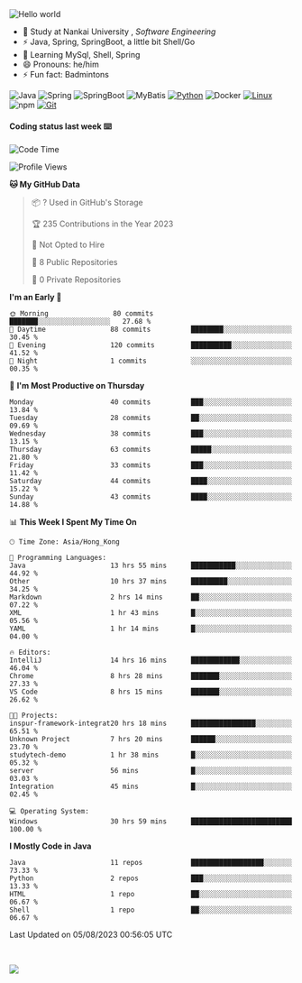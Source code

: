 

<img src="https://raw.githubusercontent.com/sagar-viradiya/sagar-viradiya/master/resources/banner.png" alt="Hello world">


<br/>


- 🍻  Study at Nankai University , _Software Engineering_
- ⚡  Java, Spring, SpringBoot, a little bit Shell/Go
- 🌱 Learning MySql, Shell, Spring
- 😄 Pronouns: he/him
- ⚡ Fun fact: Badmintons

![Java](https://img.shields.io/badge/-Java-007396?style=flat-square&logo=java&logoColor=ffffff)
![Spring](https://img.shields.io/badge/-Spring-green)
![SpringBoot](https://img.shields.io/badge/-SpringBoot-green)
![MyBatis](https://img.shields.io/badge/-MyBatis-yellowgreen)
[![Python](https://img.shields.io/badge/-Python-3776AB?style=flat-square&logo=python&logoColor=ffffff)](https://www.python.org/)
![Docker](https://img.shields.io/badge/Docker-2496ED?style=flat-square&logo=docker&logoColor=ffffff)
[![Linux](https://img.shields.io/badge/-Linux-333333?style=flat-square&logo=linux&logoColor=white)](https://www.linuxfoundation.org/)
![npm](https://img.shields.io/badge/-NPM-CB3837?style=flat-square&logo=npm&logoColor=white)
[![Git](https://img.shields.io/badge/-Git-f05032?style=flat-square&logo=git&logoColor=white)](https://git-scm.com/)

#### Coding status last week ⌨️

<!--START_SECTION:waka-->
![Code Time](http://img.shields.io/badge/Code%20Time-392%20hrs%2030%20mins-blue)

![Profile Views](http://img.shields.io/badge/Profile%20Views-0-blue)

**🐱 My GitHub Data** 

> 📦 ? Used in GitHub's Storage 
 > 
> 🏆 235 Contributions in the Year 2023
 > 
> 🚫 Not Opted to Hire
 > 
> 📜 8 Public Repositories 
 > 
> 🔑 0 Private Repositories 
 > 
**I'm an Early 🐤** 

```text
🌞 Morning                80 commits          ███████░░░░░░░░░░░░░░░░░░   27.68 % 
🌆 Daytime                88 commits          ████████░░░░░░░░░░░░░░░░░   30.45 % 
🌃 Evening                120 commits         ██████████░░░░░░░░░░░░░░░   41.52 % 
🌙 Night                  1 commits           ░░░░░░░░░░░░░░░░░░░░░░░░░   00.35 % 
```
📅 **I'm Most Productive on Thursday** 

```text
Monday                   40 commits          ███░░░░░░░░░░░░░░░░░░░░░░   13.84 % 
Tuesday                  28 commits          ██░░░░░░░░░░░░░░░░░░░░░░░   09.69 % 
Wednesday                38 commits          ███░░░░░░░░░░░░░░░░░░░░░░   13.15 % 
Thursday                 63 commits          █████░░░░░░░░░░░░░░░░░░░░   21.80 % 
Friday                   33 commits          ███░░░░░░░░░░░░░░░░░░░░░░   11.42 % 
Saturday                 44 commits          ████░░░░░░░░░░░░░░░░░░░░░   15.22 % 
Sunday                   43 commits          ████░░░░░░░░░░░░░░░░░░░░░   14.88 % 
```


📊 **This Week I Spent My Time On** 

```text
🕑︎ Time Zone: Asia/Hong_Kong

💬 Programming Languages: 
Java                     13 hrs 55 mins      ███████████░░░░░░░░░░░░░░   44.92 % 
Other                    10 hrs 37 mins      █████████░░░░░░░░░░░░░░░░   34.25 % 
Markdown                 2 hrs 14 mins       ██░░░░░░░░░░░░░░░░░░░░░░░   07.22 % 
XML                      1 hr 43 mins        █░░░░░░░░░░░░░░░░░░░░░░░░   05.56 % 
YAML                     1 hr 14 mins        █░░░░░░░░░░░░░░░░░░░░░░░░   04.00 % 

🔥 Editors: 
IntelliJ                 14 hrs 16 mins      ████████████░░░░░░░░░░░░░   46.04 % 
Chrome                   8 hrs 28 mins       ███████░░░░░░░░░░░░░░░░░░   27.33 % 
VS Code                  8 hrs 15 mins       ███████░░░░░░░░░░░░░░░░░░   26.62 % 

🐱‍💻 Projects: 
inspur-framework-integrat20 hrs 18 mins      ████████████████░░░░░░░░░   65.51 % 
Unknown Project          7 hrs 20 mins       ██████░░░░░░░░░░░░░░░░░░░   23.70 % 
studytech-demo           1 hr 38 mins        █░░░░░░░░░░░░░░░░░░░░░░░░   05.32 % 
server                   56 mins             █░░░░░░░░░░░░░░░░░░░░░░░░   03.03 % 
Integration              45 mins             █░░░░░░░░░░░░░░░░░░░░░░░░   02.45 % 

💻 Operating System: 
Windows                  30 hrs 59 mins      █████████████████████████   100.00 % 
```

**I Mostly Code in Java** 

```text
Java                     11 repos            ██████████████████░░░░░░░   73.33 % 
Python                   2 repos             ███░░░░░░░░░░░░░░░░░░░░░░   13.33 % 
HTML                     1 repo              ██░░░░░░░░░░░░░░░░░░░░░░░   06.67 % 
Shell                    1 repo              ██░░░░░░░░░░░░░░░░░░░░░░░   06.67 % 
```




 Last Updated on 05/08/2023 00:56:05 UTC
<!--END_SECTION:waka-->

<br/>

![](https://github-profile-trophy.vercel.app/?username=quincysky&column=7)







